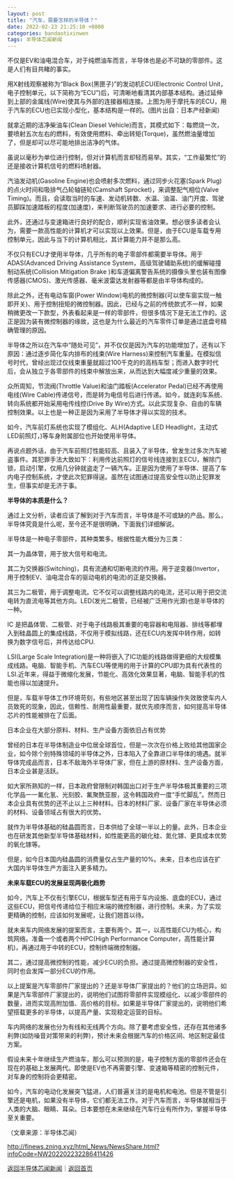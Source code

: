 ```yaml
---
layout: post
title: "汽车，需要怎样的半导体？"
date: 2022-02-23 21:25:10 +0800
categories: bandaotixinwen
tags: 半导体芯闻新闻
---
```

<p>不仅是EV和油电混合车，对于纯燃油车而言，半导体也是必不可缺的零部件。这是人们有目共睹的事实。</p><p>用X射线观察被称为“Black Box(黑匣子)”的发动机ECU(Electronic Control Unit，电子控制单元，以下简称为“ECU”)后，可清晰地看清其内部基本结构。通过延伸到上部的金属线(Wire)使其与外部的连接器相连接。上图为用于摩托车的ECU，用于汽车的ECU也已实现小型化，基本结构是一样的。(图片出自：日本产经新闻)</p><p>就拿近期的洁净柴油车(Clean Diesel Vehicle)而言，其模式如下：每燃烧一次，要喷射五次左右的燃料，有效使用燃料、牵出转矩(Torque)，虽然燃油量增加了，但是却可以尽可能地排出洁净的气体。</p><p>虽说以毫秒为单位进行控制，但对计算机而言却轻而易举。其实，“工作最繁忙”的还是接收计算机信号的燃料喷射器。</p><p>汽油发动机(Gasoline Engine)也会喷射多次燃料，通过同步火花塞(Spark Plug)的点火时间和吸排气凸轮轴链轮(Camshaft Sprocket)，来调整配气相位(Valve Timing)。而且，会读取当时的车速、发动机转数、水温、油温、油门开度、驾驶员脚踩加速踏板的程度(加速度)，来判断驾驶员的加速要求、进行必要的控制。</p><p>此外，还通过与变速箱进行良好的配合，顺利实现省油效果。想必很多读者会认为，需要一款高性能的计算机才可以实现以上效果。但是，由于ECU是车载专用控制单元，因此与当下的计算机相比，其计算能力并不是那么高。</p><p>不仅只有ECU才使用半导体，几乎所有的电子零部件都需要半导体。用于ADAS(Advanced Driving Assistance System，高级驾驶辅助系统)的缓解碰撞制动系统(Collision Mitigation Brake )和车道偏离警告系统的摄像头里也装有图像传感器(CMOS)、激光传感器、毫米波雷达发射器等都是由半导体构成的。</p><p>除此之外，还有电动车窗(Power Window)电机的微控制器(可以使车窗实现一触即开关)、用于控制扭矩的微控制器。因此，已经与之前的传统款式不一样，如果稍微更改一下款型，外表看起来是一样的零部件，但很多情况下是无法工作的。这正是因为装有微控制器的缘故，这也是为什么最近的汽车零件订单是通过底盘号精确管理的原因。</p><p>半导体之所以在汽车中“随处可见”，并不仅仅是因为汽车的功能增加了，还有以下原因：通过逐步简化车内排布的线束(Wire Harness)来控制汽车重量。在模拟信号时代，曾经出现过仅线束重量就超过100千克的的高档车型；而进入数字时代后，会从独立于各零部件的线束中解放出来，从而达到大幅度减少重量的效果。</p><p>众所周知，节流阀(Throttle Value)和油门踏板(Accelerator Pedal)已经不再使用电线(Wire Cable)传递信号，而是转为电信号后进行传递。如今，就连刹车系统、转向系统都开始采用电传线控(Drive By Wire)方式。以此实现复杂、自由的车辆控制效果。以上也是一种正是因为采用了半导体才得以实现的技术。</p><p>如今，汽车前灯系统也实现了模组化、ALH(Adaptive LED Headlight，主动式LED前照灯，)等车身附属部位也开始使用半导体。</p><p>再说点题外话，由于汽车前照灯性能较高、且装入了半导体，曾发生过多次汽车被盗事件。其犯罪手法大致如下：利用传达前照灯的信号线连接到主ECU，解除门锁，启动引擎，仅用几分钟就盗走了一辆汽车。正是因为使用了半导体、提高了车内电子控制系统，才使此次犯罪得逞。虽然在试图通过提高安全性以防止犯罪发生，但事实却是无济于事。</p><p><strong>半导体的本质是什么？</strong></p><p>通过上文分析，读者应该了解到对于汽车而言，半导体是不可或缺的产品。那么，半导体究竟是什么呢，至今还不是很明确，下面我们详细解说。</p><p>半导体是一种电子零部件，其种类繁多。根据性能大概分为三类：</p><p>其一为晶体管，用于放大信号和电流。</p><p>其二为交换器(Switching)，具有流通和切断电流的作用。用于逆变器(Invertor，用于控制EV、油电混合车的驱动电机的电流)的正是交换器。</p><p>其三为二极管，用于调整电流。它不仅可以调整线路内的电流，还可以用于把交流电转为直流电等其他方向。LED(发光二极管，已经被广泛用作光源)也是半导体的一种。</p><p>IC 是把晶体管、二极管、对于电子线路极其重要的电容器和电阻器、排线等都埋入到硅晶圆上的集成线路，不仅用于模拟线路，还在ECU内发挥中转作用，如转换为数字信号后，并传达给CPU.</p><p>LSI(Large Scale Integration)是一种将嵌入了IC功能的线路做得更细的大规模集成线路。电脑、智能手机、汽车ECU等使用的用于计算的CPU即为具有代表性的LSI.近年来，得益于微缩化发展，节能化、高效化效果显著，电脑、智能手机的性能也得以加速提升。</p><p>但是，车载半导体工作环境苛刻，有些地区甚至出现了因车辆操作失效致使车内人员致死的现象，因此，信赖性、耐用性最重要，就优先顺序而言，如何提高半导体芯片的性能被排在了后面。</p><p>日本企业在大部分原料、材料、生产设备方面依旧占有优势</p><p>曾经的日本在半导体制造业中位居全球首位，但是一次次在价格上败给其他国家企业，如今除个别特殊领域的半导体之外，日本陷入了全靠进口半导体的境遇。就半导体完成品而言，日本不敌海外半导体厂家，但在上游的原材料、生产设备方面，日本企业甚是活跃。</p><p>如大家所熟知的一样，日本政府曾限制对韩国出口对于生产半导体极其重要的三项化学品一一氟化氢、光刻胶、氟聚酰亚胺，这令韩国政府一度“手忙脚乱”。然而日本企业具有优势的还不止以上三种材料。日本的材料厂家、设备厂家在半导体必须的材料、设备领域占有很大的优势。</p><p>就作为半导体基础的硅晶圆而言，日本供给了全球一半以上的量。此外，日本企业也在研发其他新型半导体基础材料，如性能更高的碳化硅、氮化镓、更具成本优势的氧化镓等。</p><p>但是，如今日本国内硅晶圆的消费量仅占生产量的10%。未来，日本也应该在扩大国内半导体生产方面注入更多精力。</p><p><strong>未来车载ECU的发展呈现两极化趋势</strong></p><p>如今，汽车上不仅有引擎ECU，根据车型还有用于车内设施、底盘的ECU，通过这些ECU，把信号传递给位于相应末端的微控制器，进行控制。未来，为了实现更精确的控制，应该如何发展呢，让我们翘首以待。</p><p>就未来车内网络发展的提案而言，主要有两个。其一，以高性能ECU为核心，构筑网络。准备一个或者两个HPC(High Performance Computer，高性能计算机)，再通过用于中转的ECU，控制终端微控制器。</p><p>其二，通过提高微控制的性能，减少ECU的负担。通过提高微控制器的安全性，同时也会发挥一部分ECU的作用。</p><p>以上提案是汽车零部件厂家提出的？还是半导体厂家提出的？他们的立场迥异。如果是汽车零部件厂家提出的，说明他们试图将零部件实现模组化、以减少零部件的数量，进而实现高附加值、高价格的目标。如果是半导体厂家提出的，说明他们希望搭载更多的半导体，以提高产量、实现稳定运营的目标。</p><p>车内网络的发展也分为有线和无线两个方向。除了要考虑安全性，还存在其他诸多利弊(如防噪音对策带来的利弊)，预计未来会根据汽车的价格区间、地区制定最佳方案。</p><p>假设未来十年继续生产燃油车，那么可以预测的是，电子控制方面的零部件还会在现在的基础上发展两代。即使是EV也不再需要引擎、变速箱等精密的控制元件，对车身的控制将会更精密。</p><p>如今，汽车的电动化发展突飞猛进，人们普遍关注的是电机和电池。但是不管是引擎还是电机，如果没有半导体，它们都无法工作。对于汽车而言，半导体就相当于人类的大脑、眼睛、耳朵。日本要想在未来继续在汽车行业有所作为，掌握半导体至关重要。</p><p class="em_media">（文章来源：半导体芯闻）</p>

<http://finews.zning.xyz/html_News/NewsShare.html?infoCode=NW202202232286411426>

[返回半导体芯闻新闻](//finews.withounder.com/category/bandaotixinwen.html)｜[返回首页](//finews.withounder.com/)